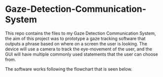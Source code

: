 # Gaze-Detection-Communication-System

This repo contains the files to my Gaze Detection Communication System, the aim of this project was to prototype a gaze tracking software 
that outputs a phrase based on where on a screen the user is looking. The device will use a camera to track the eye-movement of the user, 
and the GUI will have multiple commonly used statements that the user can choose from. 

The software works following the flowchart that is seen below.
